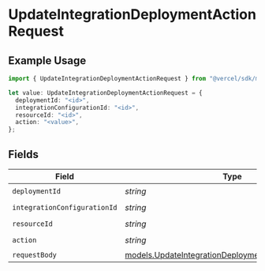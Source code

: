 # UpdateIntegrationDeploymentActionRequest

## Example Usage

```typescript
import { UpdateIntegrationDeploymentActionRequest } from "@vercel/sdk/models/updateintegrationdeploymentactionop.js";

let value: UpdateIntegrationDeploymentActionRequest = {
  deploymentId: "<id>",
  integrationConfigurationId: "<id>",
  resourceId: "<id>",
  action: "<value>",
};
```

## Fields

| Field                                                                                                            | Type                                                                                                             | Required                                                                                                         | Description                                                                                                      |
| ---------------------------------------------------------------------------------------------------------------- | ---------------------------------------------------------------------------------------------------------------- | ---------------------------------------------------------------------------------------------------------------- | ---------------------------------------------------------------------------------------------------------------- |
| `deploymentId`                                                                                                   | *string*                                                                                                         | :heavy_check_mark:                                                                                               | N/A                                                                                                              |
| `integrationConfigurationId`                                                                                     | *string*                                                                                                         | :heavy_check_mark:                                                                                               | N/A                                                                                                              |
| `resourceId`                                                                                                     | *string*                                                                                                         | :heavy_check_mark:                                                                                               | N/A                                                                                                              |
| `action`                                                                                                         | *string*                                                                                                         | :heavy_check_mark:                                                                                               | N/A                                                                                                              |
| `requestBody`                                                                                                    | [models.UpdateIntegrationDeploymentActionRequestBody](../models/updateintegrationdeploymentactionrequestbody.md) | :heavy_minus_sign:                                                                                               | N/A                                                                                                              |